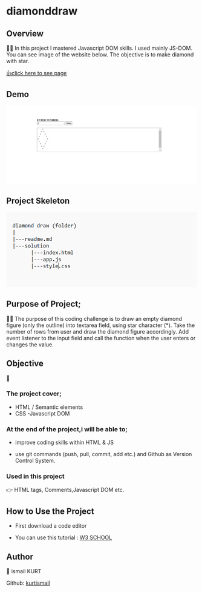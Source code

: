 # diamonddraw

## Overview

👨‍💻 In this project I mastered Javascript DOM skills. I used mainly JS-DOM. You can see image of the website below. The objective is to make diamond with star.

[👍click here to see page](https://kurtismail.github.io/draw_of_diamonds/)

## Demo

<img src="https://github.com/kurtismail/draw_of_diamonds/blob/main/1.png" width="900"/>

## Project Skeleton

<img src="https://github.com/kurtismail/draw_of_diamonds/blob/main/2.png" width="900"/>

## Purpose of Project;

👨‍💻 The purpose of this coding challenge is to draw an empty diamond figure (only the outline) into textarea field, using star character (\*). Take the number of rows from user and draw the diamond figure accordingly. Add event listener to the input field and call the function when the user enters or changes the value.

## Objective

🎯

### The project cover;

- HTML / Semantic elements
- CSS
  -Javascript DOM

### At the end of the project,i will be able to;

- improve coding skills within HTML & JS

- use git commands (push, pull, commit, add etc.) and Github as Version Control System.

### Used in this project

👉 HTML tags, Comments,Javascript DOM etc.

## How to Use the Project

- First download a code editor

- You can use this tutorial : [W3 SCHOOL](https://www.w3schools.com/html/html_images.asp)

## Author

👤 ismail KURT

Github: [kurtismail](https://github.com/kurtismail)
